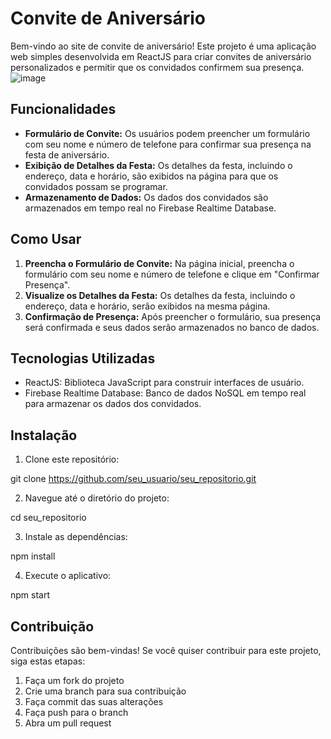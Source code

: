# Convite de Aniversário

Bem-vindo ao site de convite de aniversário! Este projeto é uma aplicação web simples desenvolvida em ReactJS para criar convites de aniversário personalizados e permitir que os convidados confirmem sua presença.
![image](https://github.com/wennysantana/BirthdayInvitation/assets/101837881/f13abcca-4e49-46e0-9d72-47d2548c0d50)




## Funcionalidades

- **Formulário de Convite:** Os usuários podem preencher um formulário com seu nome e número de telefone para confirmar sua presença na festa de aniversário.
- **Exibição de Detalhes da Festa:** Os detalhes da festa, incluindo o endereço, data e horário, são exibidos na página para que os convidados possam se programar.
- **Armazenamento de Dados:** Os dados dos convidados são armazenados em tempo real no Firebase Realtime Database.

## Como Usar

1. **Preencha o Formulário de Convite:** Na página inicial, preencha o formulário com seu nome e número de telefone e clique em "Confirmar Presença".
2. **Visualize os Detalhes da Festa:** Os detalhes da festa, incluindo o endereço, data e horário, serão exibidos na mesma página.
3. **Confirmação de Presença:** Após preencher o formulário, sua presença será confirmada e seus dados serão armazenados no banco de dados.

## Tecnologias Utilizadas

- ReactJS: Biblioteca JavaScript para construir interfaces de usuário.
- Firebase Realtime Database: Banco de dados NoSQL em tempo real para armazenar os dados dos convidados.

## Instalação

1. Clone este repositório:

git clone https://github.com/seu_usuario/seu_repositorio.git

2. Navegue até o diretório do projeto:

cd seu_repositorio

3. Instale as dependências:

npm install

4. Execute o aplicativo:

npm start


## Contribuição

Contribuições são bem-vindas! Se você quiser contribuir para este projeto, siga estas etapas:

1. Faça um fork do projeto
2. Crie uma branch para sua contribuição 
3. Faça commit das suas alterações 
4. Faça push para o branch 
5. Abra um pull request



